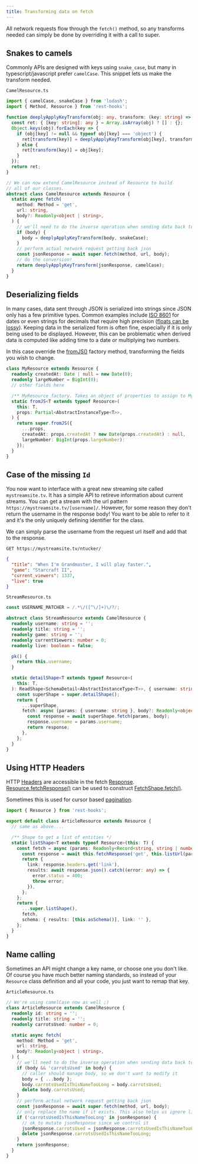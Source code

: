 ```yaml
---
title: Transforming data on fetch
---
```


All network requests flow through the `fetch()` method, so any transforms needed can simply
be done by overriding it with a call to super.

## Snakes to camels

Commonly APIs are designed with keys using `snake_case`, but many in typescript/javascript
prefer `camelCase`. This snippet lets us make the transform needed.

`CamelResource.ts`

```typescript
import { camelCase, snakeCase } from 'lodash';
import { Method, Resource } from 'rest-hooks';

function deeplyApplyKeyTransform(obj: any, transform: (key: string) => string) {
  const ret: { [key: string]: any } = Array.isArray(obj) ? [] : {};
  Object.keys(obj).forEach(key => {
    if (obj[key] != null && typeof obj[key] === 'object') {
      ret[transform(key)] = deeplyApplyKeyTransform(obj[key], transform);
    } else {
      ret[transform(key)] = obj[key];
    }
  });
  return ret;
}

// We can now extend CamelResource instead of Resource to build
// all of our classes.
abstract class CamelResource extends Resource {
  static async fetch(
    method: Method = 'get',
    url: string,
    body?: Readonly<object | string>,
  ) {
    // we'll need to do the inverse operation when sending data back to the server
    if (body) {
      body = deeplyApplyKeyTransform(body, snakeCase);
    }
    // perform actual network request getting back json
    const jsonResponse = await super.fetch(method, url, body);
    // do the conversion!
    return deeplyApplyKeyTransform(jsonResponse, camelCase);
  }
}
```

## Deserializing fields

In many cases, data sent through JSON is serialized into strings since JSON
only has a few primitive types. Common examples include [ISO 8601](https://en.wikipedia.org/wiki/ISO_8601)
for dates or even strings for decimals that require high precision ([floats can be lossy](https://floating-point-gui.de/)).
Keeping data in the serialized form is often fine, especially if it is only being used to
be displayed. However, this can be problematic when derived data is computed like adding time to a date
or multiplying two numbers.

In this case override the [fromJS()](../api/resource#static-fromjst-extends-typeof-resourcethis-t-props-partialabstractinstancetypet-abstractinstancetypet)
factory method, transforming the fields you wish to change.

```typescript
class MyResource extends Resource {
  readonly createdAt: Date | null = new Date(0);
  readonly largeNumber = BigInt(0);
  // other fields here

  /** MyResource factory. Takes an object of properties to assign to MyResource. */
  static fromJS<T extends typeof Resource>(
    this: T,
    props: Partial<AbstractInstanceType<T>>,
  ) {
    return super.fromJS({
      ...props,
      createdAt: props.createdAt ? new Date(props.createdAt) : null,
      largeNumber: BigInt(props.largeNumber):
    });
  }
}
```

## Case of the missing `Id`

You now want to interface with a great new streaming site called `mystreamsite.tv`. It has
a simple API to retireve information about current streams. You can get a stream with the
url pattern `https://mystreamsite.tv/[username]/`. However, for some reason they don't
return the username in the response body! You want to be able to refer to it and it's
the only uniquely defining identifier for the class.

We can simply parse the username from the request url itself and add that to the
response.

`GET https://mystreamsite.tv/ntucker/`

```json
{
  "title": "When I'm Grandmaster, I will play faster.",
  "game": "Starcraft II",
  "current_viewers": 1337,
  "live": true
}
```

`StreamResource.ts`

```typescript
const USERNAME_MATCHER = /.*\/([^\/]+)\/?/;

abstract class StreamResource extends CamelResource {
  readonly username: string = '';
  readonly title: string = '';
  readonly game: string = '';
  readonly currentViewers: number = 0;
  readonly live: boolean = false;

  pk() {
    return this.username;
  }

  static detailShape<T extends typeof Resource>(
    this: T,
  ): ReadShape<SchemaDetail<AbstractInstanceType<T>>, { username: string }> {
    const superShape = super.detailShape();
    return {
      ...superShape,
      fetch: async (params: { username: string }, body?: Readonly<object | string>) => {
        const response = await superShape.fetch(params, body);
        response.username = params.username;
        return response;
      },
    };
  }
}
```

## Using HTTP Headers

HTTP [Headers](https://developer.mozilla.org/en-US/docs/Web/API/Headers) are accessible in the fetch
[Response](https://developer.mozilla.org/en-US/docs/Web/API/Response). [Resource.fetchResponse()](../api/resource#static-fetchresponsemethod-get--post--put--patch--delete--options-url-string-body-readonlyobject--string--promiseresponse)
can be used to construct [FetchShape.fetch()](../api/FetchShape#fetchparams-param-body-payload-promiseany).

Sometimes this is used for cursor based [pagination](./pagination.md#tokens-in-http-headers).

```typescript
import { Resource } from 'rest-hooks';

export default class ArticleResource extends Resource {
  // same as above....

  /** Shape to get a list of entities */
  static listShape<T extends typeof Resource>(this: T) {
    const fetch = async (params: Readonly<Record<string, string | number>>) => {
      const response = await this.fetchResponse('get', this.listUrl(params));
      return {
        link: response.headers.get('link'),
        results: await response.json().catch((error: any) => {
          error.status = 400;
          throw error;
        }),
      };
    };
    return {
      ...super.listShape(),
      fetch,
      schema: { results: [this.asSchema()], link: '' },
    };
  }
}
```

## Name calling

Sometimes an API might change a key name, or choose one you don't like. Of course
you have much better naming standards, so instead of your `Resource` class definition
and all your code, you just want to remap that key.

`ArticleResource.ts`

```typescript
// We're using camelCase now as well ;)
class ArticleResource extends CamelResource {
  readonly id: string = '';
  readonly title: string = '';
  readonly carrotsUsed: number = 0;

  static async fetch(
    method: Method = 'get',
    url: string,
    body?: Readonly<object | string>,
  ) {
    // we'll need to do the inverse operation when sending data back to the server
    if (body && 'carrotsUsed' in body) {
      // caller should manage body, so we don't want to modify it
      body = { ...body };
      body.carrotsUsedIsThisNameTooLong = body.carrotsUsed;
      delete body.carrotsUsed;
    }
    // perform actual network request getting back json
    const jsonResponse = await super.fetch(method, url, body);
    // only replace the name if it exists. This also helps us ignore list responses.
    if ('carrotsUsedIsThisNameTooLong' in jsonResponse) {
      // ok to mutate jsonResponse since we control it
      jsonResponse.carrotsUsed = jsonResponse.carrotsUsedIsThisNameTooLong;
      delete jsonResponse.carrotsUsedIsThisNameTooLong;
    }
    return jsonResponse;
  }
}
```

